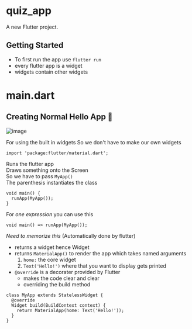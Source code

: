 # quiz_app

A new Flutter project.

## Getting Started
- To first run the app use `flutter run`
- every flutter app is a widget
- widgets contain other widgets

# main.dart
## Creating Normal Hello App 🍍
![image](https://user-images.githubusercontent.com/47095611/112745594-41322000-8fc7-11eb-9159-fc711cecb4f4.png)

For using the built in widgets
So we don't have to make our own widgets
```
import 'package:flutter/material.dart';
```

Runs the flutter app<br>
Draws something onto the Screen<br>
So we have to pass `MyApp()`<br>
The parenthesis instantiates the class
```
void main() {
  runApp(MyApp());
}
```
For *one expression* you can use this<br>
```
void main() => runApp(MyApp());
```

*Need to memorize this* (Automatically done by flutter) <br>
- returns a widget hence Widget <br>
- returns `MaterialApp()` to render the app which takes named arguments
  1. `home:` the core widget
  2. `Text('Hello!')` where that you want to display gets printed
- `@override` is a decorater provided by Flutter
  - makes the code clear and clear
  - overriding the build method
```
class MyApp extends StatelessWidget {
  @override
  Widget build(BuildContext context) {
    return MaterialApp(home: Text('Hello!'));
  }
}

```
